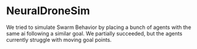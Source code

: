 # NeuralDroneSim

We tried to simulate Swarm Behavior by placing a bunch of agents with the same ai following a similar goal. We partially succeeded, but the agents currently struggle with moving goal points.

